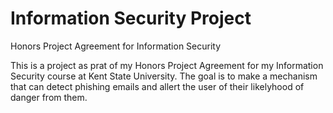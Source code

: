 # Information Security Project
 Honors Project Agreement for Information Security

This is a project as prat of my Honors Project Agreement for my Information Security course at Kent State University.
The goal is to make a mechanism that can detect phishing emails and allert the user of their likelyhood of danger from them.
